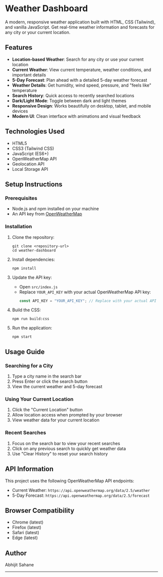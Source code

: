 # Weather Dashboard

A modern, responsive weather application built with HTML, CSS (Tailwind), and vanilla JavaScript. Get real-time weather information and forecasts for any city or your current location.


## Features

- **Location-based Weather**: Search for any city or use your current location
- **Current Weather**: View current temperature, weather conditions, and important details
- **5-Day Forecast**: Plan ahead with a detailed 5-day weather forecast
- **Weather Details**: Get humidity, wind speed, pressure, and "feels like" temperature
- **Search History**: Quick access to recently searched locations
- **Dark/Light Mode**: Toggle between dark and light themes
- **Responsive Design**: Works beautifully on desktop, tablet, and mobile devices
- **Modern UI**: Clean interface with animations and visual feedback

## Technologies Used

- HTML5
- CSS3 (Tailwind CSS)
- JavaScript (ES6+)
- OpenWeatherMap API
- Geolocation API
- Local Storage API

## Setup Instructions

### Prerequisites

- Node.js and npm installed on your machine
- An API key from [OpenWeatherMap](https://openweathermap.org/api)

### Installation

1. Clone the repository:

   ```
   git clone <repository-url>
   cd weather-dashboard
   ```

2. Install dependencies:

   ```
   npm install
   ```

3. Update the API key:

   - Open `src/index.js`
   - Replace `YOUR_API_KEY` with your actual OpenWeatherMap API key:
     ```javascript
     const API_KEY = "YOUR_API_KEY"; // Replace with your actual API key
     ```

4. Build the CSS:
   ```
   npm run build:css
   ```
5. Run the application:
   ```
   npm start
   ```

## Usage Guide

### Searching for a City

1. Type a city name in the search bar
2. Press Enter or click the search button
3. View the current weather and 5-day forecast

### Using Your Current Location

1. Click the "Current Location" button
2. Allow location access when prompted by your browser
3. View weather data for your current location

### Recent Searches

1. Focus on the search bar to view your recent searches
2. Click on any previous search to quickly get weather data
3. Use "Clear History" to reset your search history

## API Information

This project uses the following OpenWeatherMap API endpoints:

- Current Weather: `https://api.openweathermap.org/data/2.5/weather`
- 5-Day Forecast: `https://api.openweathermap.org/data/2.5/forecast`

## Browser Compatibility

- Chrome (latest)
- Firefox (latest)
- Safari (latest)
- Edge (latest)

## Author

Abhijit Sahane

---